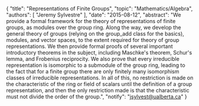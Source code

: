 {
    "title": "Representations of Finite Groups",
    "topic": "Mathematics/Algebra",
    "authors": [
        "Jeremy Sylvestre"
    ],
    "date": "2015-08-12",
    "abstract": "We provide a formal framework for the theory of representations of finite groups, as modules over the group ring. Along the way, we develop the general theory of groups (relying on the group_add class for the basics), modules, and vector spaces, to the extent required for theory of group representations. We then provide formal proofs of several important introductory theorems in the subject, including Maschke's theorem, Schur's lemma, and Frobenius reciprocity. We also prove that every irreducible representation is isomorphic to a submodule of the group ring, leading to the fact that for a finite group there are only finitely many isomorphism classes of irreducible representations. In all of this, no restriction is made on the characteristic of the ring or field of scalars until the definition of a group representation, and then the only restriction made is that the characteristic must not divide the order of the group.",
    "notify": "jsylvest@ualberta.ca"
}
